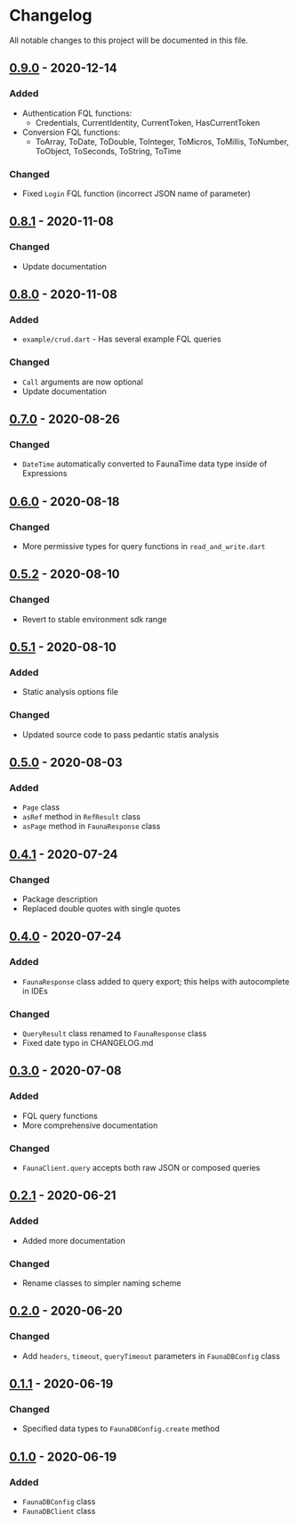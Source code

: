 # Changelog

All notable changes to this project will be documented in this file.

## [0.9.0] - 2020-12-14

### Added

- Authentication FQL functions:
    - Credentials, CurrentIdentity, CurrentToken, HasCurrentToken
- Conversion FQL functions:
    - ToArray, ToDate, ToDouble, ToInteger, ToMicros, ToMillis, ToNumber, ToObject, ToSeconds, ToString, ToTime

### Changed

- Fixed `Login` FQL function (incorrect JSON name of parameter)

## [0.8.1] - 2020-11-08

### Changed

- Update documentation

## [0.8.0] - 2020-11-08

### Added

- `example/crud.dart` - Has several example FQL queries

### Changed

- `Call` arguments are now optional
- Update documentation

## [0.7.0] - 2020-08-26

### Changed

- `DateTime` automatically converted to FaunaTime data type inside of Expressions

## [0.6.0] - 2020-08-18

### Changed

- More permissive types for query functions in `read_and_write.dart`

## [0.5.2] - 2020-08-10

### Changed

- Revert to stable environment sdk range

## [0.5.1] - 2020-08-10

### Added

- Static analysis options file

### Changed

- Updated source code to pass pedantic statis analysis

## [0.5.0] - 2020-08-03

### Added

- `Page` class
- `asRef` method in `RefResult` class
- `asPage` method in `FaunaResponse` class

## [0.4.1] - 2020-07-24

### Changed

- Package description
- Replaced double quotes with single quotes

## [0.4.0] - 2020-07-24

### Added

- `FaunaResponse` class added to query export; this helps with autocomplete in IDEs

### Changed

- `QueryResult` class renamed to `FaunaResponse` class
- Fixed date typo in CHANGELOG.md

## [0.3.0] - 2020-07-08

### Added

- FQL query functions
- More comprehensive documentation

### Changed

- `FaunaClient.query` accepts both raw JSON or composed queries

## [0.2.1] - 2020-06-21

### Added

- Added more documentation

### Changed

- Rename classes to simpler naming scheme

## [0.2.0] - 2020-06-20

### Changed

- Add `headers`, `timeout`, `queryTimeout` parameters in `FaunaDBConfig` class

## [0.1.1] - 2020-06-19

### Changed

- Specified data types to `FaunaDBConfig.create` method

## [0.1.0] - 2020-06-19

### Added

- `FaunaDBConfig` class
- `FaunaDBClient` class

[0.9.0]: https://github.com/gavanitrate/faunadb-http-dart/compare/0.8.1...0.9.0

[0.8.1]: https://github.com/gavanitrate/faunadb-http-dart/compare/0.8.0...0.8.1

[0.8.0]: https://github.com/gavanitrate/faunadb-http-dart/compare/0.7.0...0.8.0

[0.7.0]: https://github.com/gavanitrate/faunadb-http-dart/compare/0.6.0...0.7.0

[0.6.0]: https://github.com/gavanitrate/faunadb-http-dart/compare/0.5.2...0.6.0

[0.5.2]: https://github.com/gavanitrate/faunadb-http-dart/compare/0.5.1...0.5.2

[0.5.1]: https://github.com/gavanitrate/faunadb-http-dart/compare/0.5.0...0.5.1

[0.5.0]: https://github.com/gavanitrate/faunadb-http-dart/compare/0.4.4...0.5.0

[0.4.1]: https://github.com/gavanitrate/faunadb-http-dart/compare/0.4.0...0.4.1

[0.4.0]: https://github.com/gavanitrate/faunadb-http-dart/compare/0.3.0...0.4.0

[0.3.0]: https://github.com/gavanitrate/faunadb-http-dart/compare/0.2.1...0.3.0

[0.2.1]: https://github.com/gavanitrate/faunadb-http-dart/compare/0.2.0...0.2.1

[0.2.0]: https://github.com/gavanitrate/faunadb-http-dart/compare/0.1.1...0.2.0

[0.1.1]: https://github.com/gavanitrate/faunadb-http-dart/compare/0.1.0...0.1.1

[0.1.0]: https://github.com/gavanitrate/faunadb-http-dart/releases/tag/0.1.0